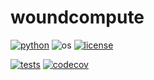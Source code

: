 # woundcompute

[![python](https://img.shields.io/badge/python-3.9-blue.svg)](https://www.python.org/)
![os](https://img.shields.io/badge/os-ubuntu%20|%20macos%20|%20windows-blue.svg)
[![license](https://img.shields.io/badge/license-MIT-green.svg)](https://github.com/sandialabs/sibl#license)

[![tests](https://github.com/woundcompute/workflows/tests/badge.svg)](https://github.com/woundcompute/actions)
[![codecov](https://codecov.io/gh/woundcompute/branch/main/graph/badge.svg?token=1Z716PHWAW)](https://codecov.io/gh/woundcompute)
